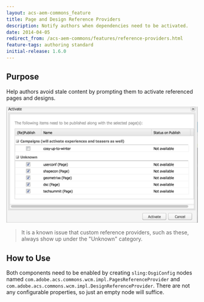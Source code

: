 ```yaml
---
layout: acs-aem-commons_feature
title: Page and Design Reference Providers
description: Notify authors when dependencies need to be activated.
date: 2014-04-05
redirect_from: /acs-aem-commons/features/reference-providers.html
feature-tags: authoring standard
initial-release: 1.6.0
---
```


## Purpose

Help authors avoid stale content by prompting them to activate referenced pages and designs.

![image](images/example.png)

> It is a known issue that custom reference providers, such as these, always show up under the "Unknown" category.

## How to Use

Both components need to be enabled by creating `sling:OsgiConfig` nodes named `com.adobe.acs.commons.wcm.impl.PagesReferenceProvider` and `com.adobe.acs.commons.wcm.impl.DesignReferenceProvider`. There are not any configurable properties, so just an empty node will suffice.
